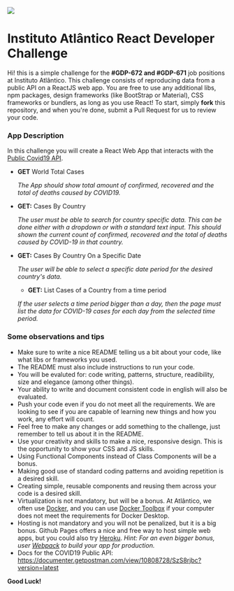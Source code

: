 ![](https://lh3.googleusercontent.com/-SjJCP2AntwI/XoYRxI-hBjI/AAAAAAAABA4/bFi0th7AKGgQFVIOB8L-GiWSZriYhI6MgCK8BGAsYHg/s0/2020-04-02.png)
# Instituto Atlântico React Developer Challenge

Hi! this is a simple challenge for the **#GDP-672 and #GDP-671** job positions at Instituto Atlântico. This challenge consists of reproducing data from a public API on a ReactJS web app. You are free to use any additional libs, npm packages, design frameworks (like BootStrap or Material), CSS frameworks or bundlers, as long as you use React! To start, simply **fork** this repository, and when you're done, submit a Pull Request for us to review your code.

### App Description

In this challenge you will create a React Web App that interacts with the [Public Covid19 API](https://covid19api.com/).

* **GET** World Total Cases

  _The App should show total amount of confirmed, recovered and the total of deaths caused by COVID19._
  
* **GET:** Cases By Country

  _The user must be able to search for country specific data. This can be done either with a dropdown or with a standard text input. This should shown the current count of confirmed, recovered and the total of deaths caused by COVID-19 in that country._
  
* **GET:** Cases By Country On a Specific Date

  _The user will be able to select a specific date period for the desired country's data._
  
  * **GET:** List Cases of a Country from a time period

  _If the user selects a time period bigger than a day, then the page must list the data for COVID-19 cases for each day from the selected time period._
  
  
### Some observations and tips

* Make sure to write a nice README telling us a bit about your code, like what libs or frameworks you used.
* The README must also include instructions to run your code.
* You will be evaluted for: code writing, patterns, structure, readibility, size and elegance (among other things).
* Your ability to write and document consistent code in english will also be evaluated.
* Push your code even if you do not meet all the requirements. We are looking to see if you are capable of learning new things and how you work, any effort will count.
* Feel free to make any changes or add something to the challenge, just remember to tell us about it in the README.
* Use your creativity and skills to make a nice, responsive design. This is the opportunity to show your CSS and JS skills.
* Using Functional Components instead of Class Components will be a bonus.
* Making good use of standard coding patterns and avoiding repetition is a desired skill.
* Creating simple, reusable components and reusing them across your code is a desired skill.
* Virtualization is not mandatory, but will be a bonus. At Atlântico, we often use [Docker](https://www.docker.com/), and you can use [Docker Toolbox](https://docs.docker.com/toolbox/overview/) if your computer does not meet the requirements for Docker Desktop.
* Hosting is not mandatory and you will not be penalized, but it is a big bonus. Github Pages offers a nice and free way to host simple web apps, but you could also try [Heroku](https://www.heroku.com/). _Hint: For an even bigger bonus, user [Webpack](https://webpack.js.org/) to build your app for production._ 
* Docs for the COVID19 Public API: https://documenter.getpostman.com/view/10808728/SzS8rjbc?version=latest




**Good Luck!**
